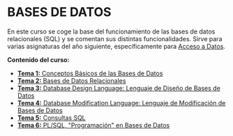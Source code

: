 # BASES DE DATOS
<p>
En este curso se coge la base del funcionamiento de las bases de datos relacionales (SQL) y se comentan sus distintas funcionalidades. Sirve para varias asignaturas del año siguiente, específicamente para <a href="">Acceso a Datos</a>.
</p>
<b>Contenido del curso:</b>
<ul>
  <li><a href="https://github.com/ErikAT04/DAM-1/blob/main/BBDD/UT1-Conceptos%20B%C3%A1sicos%20Bases%20de%20Datos.pdf"><b>Tema 1:</b> Conceptos Básicos de las Bases de Datos</a></li>
  <li><a href="https://github.com/ErikAT04/DAM-1/blob/main/BBDD/UT2-BBDDRelacionales.pdf"><b>Tema 2:</b> Bases de Datos Relacionales</a></li>
  <li><a href="https://github.com/ErikAT04/DAM-1/blob/main/BBDD/UT3-DDL.pdf"><b>Tema 3:</b> Database Design Language: Lenguaje de Diseño de Bases de Datos</a></li>
  <li><a href="https://github.com/ErikAT04/DAM-1/blob/main/BBDD/UT4-DML.pdf"><b>Tema 4:</b> Database Modification Language: Lenguaje de Modificación de Bases de Datos</a></li>
  <li><a href="https://github.com/ErikAT04/DAM-1/blob/main/BBDD/UT5-Consultas.pdf"><b>Tema 5:</b> Consultas SQL</a></li>
  <li><a href="https://github.com/ErikAT04/DAM-1/blob/main/BBDD/UT6-PLSQL.pdf"><b>Tema 6:</b> PL/SQL, "Programación" en Bases de Datos</a></li>
</ul>
